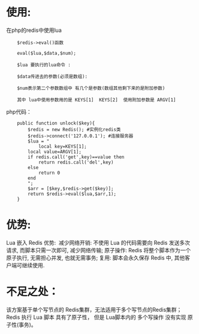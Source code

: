 # 使用:
在php的redis中使用lua

```
    $redis->eval()函数

    eval($lua,$data,$num);

    $lua 要执行的lua命令 :

    $data传进去的参数(必须是数组):

    $num表示第二个参数数组中 有几个是参数(数组其他剩下来的是附加参数) 

    其中 lua中使用参数用的是 KEYS[1]  KEYS[2]  使用附加参数是 ARGV[1] 
```
php代码：
```
    public function unlock($key){
        $redis = new Redis(); #实例化redis类
        $redis->connect('127.0.0.1'); #连接服务器
        $lua = "
            local key=KEYS[1];
	    local value=ARGV[1];
	    if redis.call('get',key)==value then
	        return redis.call('del',key)
	    else
	        return 0
	    end
        ";
        $arr = [$key,$redis->get($key)];
        return $redis->eval($lua,$arr,1);
    }
```
# 优势:
Lua 嵌入 Redis 优势: 
减少网络开销: 不使用 Lua 的代码需要向 Redis 发送多次请求, 而脚本只需一次即可, 减少网络传输;
原子操作: Redis 将整个脚本作为一个原子执行, 无需担心并发, 也就无需事务;
复用: 脚本会永久保存 Redis 中, 其他客户端可继续使用.
# 不足之处：
该方案基于单个写节点的 Redis集群，无法适用于多个写节点的Redis集群；
Redis 执行 Lua 脚本 具有了原子性， 但是 Lua脚本内的 多个写操作 没有实现 原子性(事务)。
